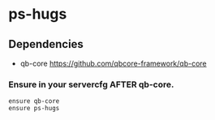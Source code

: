 # ps-hugs

## Dependencies 
- qb-core https://github.com/qbcore-framework/qb-core

### Ensure in your servercfg AFTER qb-core.

```
ensure qb-core
ensure ps-hugs
```
